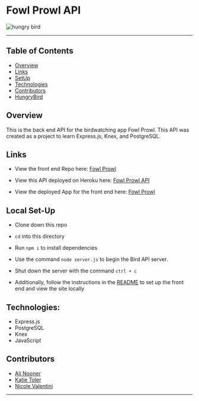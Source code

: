 # Fowl Prowl API



![hungry bird](https://media4.giphy.com/media/VBVY9IJKDxwHK/giphy.gif)

---

## Table of Contents

- [Overview](#overview)
- [Links](#links)
- [SetUp](#Local)
- [Technologies](#technologies)
- [Contributors](#contributors)
- [HungryBird](#hungrybird)

## Overview

This is the back end API for the birdwatching app Fowl Prowl. This API was created as a project to learn Express.js, Knex, and PostgreSQL.

## Links

- View the front end Repo here: [Fowl Prowl](https://github.com/AliNooner/fowl-prowl-app)

- View this API deployed on Heroku here: [Fowl Prowl API]('https://fowl-prowl-api.herokuapp.com/api/v1/allBirds')

- View the deployed App for the front end here: [Fowl Prowl](https://fowl-prowl-app.surge.sh/)

## Local Set-Up

- Clone down this repo
- `cd` into this directory
- Run `npm i` to install dependencies
- Use the command `node server.js` to begin the Bird API server.
- Shut down the server with the command `ctrl + c`

- Additionally, follow the instructions in the [README](https://github.com/AliNooner/fowl-prowl-app/blob/main/README.md) to set up the front end and view the site locally

## Technologies:

- Express.js
- PostgreSQL
- Knex
- JavaScript

## Contributors

- [Ali Nooner](https://github.com/AliNooner)
- [Katie Toler](https://github.com/KATIETOLER)
- [Nicole Valentini](https://github.com/nvalentini21)

---
